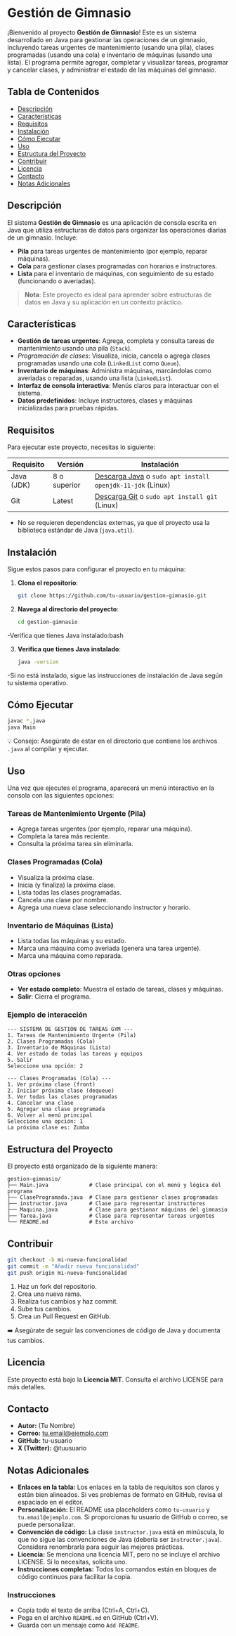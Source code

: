 # Gestión de Gimnasio

¡Bienvenido al proyecto **Gestión de Gimnasio**! Este es un sistema desarrollado en Java para gestionar las operaciones de un gimnasio, incluyendo tareas urgentes de mantenimiento (usando una pila), clases programadas (usando una cola) e inventario de máquinas (usando una lista). El programa permite agregar, completar y visualizar tareas, programar y cancelar clases, y administrar el estado de las máquinas del gimnasio.

## Tabla de Contenidos
- [Descripción](#descripción)
- [Características](#características)
- [Requisitos](#requisitos)
- [Instalación](#instalación)
- [Cómo Ejecutar](#cómo-ejecutar)
- [Uso](#uso)
- [Estructura del Proyecto](#estructura-del-proyecto)
- [Contribuir](#contribuir)
- [Licencia](#licencia)
- [Contacto](#contacto)
- [Notas Adicionales](#notas-adicionales)

## Descripción
El sistema **Gestión de Gimnasio** es una aplicación de consola escrita en Java que utiliza estructuras de datos para organizar las operaciones diarias de un gimnasio. Incluye:
- **Pila** para tareas urgentes de mantenimiento (por ejemplo, reparar máquinas).
- **Cola** para gestionar clases programadas con horarios e instructores.
- **Lista** para el inventario de máquinas, con seguimiento de su estado (funcionando o averiadas).

> **Nota**: Este proyecto es ideal para aprender sobre estructuras de datos en Java y su aplicación en un contexto práctico.

## Características
- **Gestión de tareas urgentes**: Agrega, completa y consulta tareas de mantenimiento usando una pila (`Stack`).
- *Programación de clases*: Visualiza, inicia, cancela o agrega clases programadas usando una cola (`LinkedList` como `Queue`).
- **Inventario de máquinas**: Administra máquinas, marcándolas como averiadas o reparadas, usando una lista (`LinkedList`).
- **Interfaz de consola interactiva**: Menús claros para interactuar con el sistema.
- **Datos predefinidos**: Incluye instructores, clases y máquinas inicializadas para pruebas rápidas.

## Requisitos
Para ejecutar este proyecto, necesitas lo siguiente:

| Requisito  | Versión      | Instalación                                                                 |
|------------|--------------|-----------------------------------------------------------------------------|
| Java (JDK) | 8 o superior | [Descarga Java](https://www.oracle.com/java/technologies/javase-downloads.html) o `sudo apt install openjdk-11-jdk` (Linux) |
| Git        | Latest       | [Descarga Git](https://git-scm.com/downloads) o `sudo apt install git` (Linux) |

- No se requieren dependencias externas, ya que el proyecto usa la biblioteca estándar de Java (`java.util`).

## Instalación
Sigue estos pasos para configurar el proyecto en tu máquina:

1. **Clona el repositorio**:
   ```bash
   git clone https://github.com/tu-usuario/gestion-gimnasio.git
   
2. **Navega al directorio del proyecto**:
   ```bash
   cd gestion-gimnasio

-Verifica que tienes Java instalado:bash

3. **Verifica que tienes Java instalado**:
   ```bash
   java -version
-Si no está instalado, sigue las instrucciones de instalación de Java según tu sistema operativo.

## Cómo Ejecutar
```bash
javac *.java
java Main
```

💡 Consejo: Asegúrate de estar en el directorio que contiene los archivos `.java` al compilar y ejecutar.

## Uso
Una vez que ejecutes el programa, aparecerá un menú interactivo en la consola con las siguientes opciones:

### Tareas de Mantenimiento Urgente (Pila)
- Agrega tareas urgentes (por ejemplo, reparar una máquina).
- Completa la tarea más reciente.
- Consulta la próxima tarea sin eliminarla.

### Clases Programadas (Cola)
- Visualiza la próxima clase.
- Inicia (y finaliza) la próxima clase.
- Lista todas las clases programadas.
- Cancela una clase por nombre.
- Agrega una nueva clase seleccionando instructor y horario.

### Inventario de Máquinas (Lista)
- Lista todas las máquinas y su estado.
- Marca una máquina como averiada (genera una tarea urgente).
- Marca una máquina como reparada.

### Otras opciones
- **Ver estado completo**: Muestra el estado de tareas, clases y máquinas.
- **Salir**: Cierra el programa.

### Ejemplo de interacción
```
--- SISTEMA DE GESTIÓN DE TAREAS GYM ---
1. Tareas de Mantenimiento Urgente (Pila)
2. Clases Programadas (Cola)
3. Inventario de Máquinas (Lista)
4. Ver estado de todas las tareas y equipos
5. Salir
Seleccione una opción: 2

--- Clases Programadas (Cola) ---
1. Ver próxima clase (front)
2. Iniciar próxima clase (dequeue)
3. Ver todas las clases programadas
4. Cancelar una clase
5. Agregar una clase programada
6. Volver al menú principal
Seleccione una opción: 1
La próxima clase es: Zumba
```

## Estructura del Proyecto
El proyecto está organizado de la siguiente manera:
```
gestion-gimnasio/
├── Main.java             # Clase principal con el menú y lógica del programa
├── ClaseProgramada.java  # Clase para gestionar clases programadas
├── instructor.java       # Clase para representar instructores
├── Maquina.java          # Clase para gestionar máquinas del gimnasio
├── Tarea.java            # Clase para representar tareas urgentes
└── README.md             # Este archivo
```

## Contribuir
```bash
git checkout -b mi-nueva-funcionalidad
git commit -m "Añadir nueva funcionalidad"
git push origin mi-nueva-funcionalidad
```
1. Haz un fork del repositorio.  
2. Crea una nueva rama.  
3. Realiza tus cambios y haz commit.  
4. Sube tus cambios.  
5. Crea un Pull Request en GitHub.  

➡️ Asegúrate de seguir las convenciones de código de Java y documenta tus cambios.

## Licencia
Este proyecto está bajo la **Licencia MIT**. Consulta el archivo LICENSE para más detalles.

## Contacto
- **Autor:** (Tu Nombre)  
- **Correo:** tu.email@ejemplo.com  
- **GitHub:** tu-usuario  
- **X (Twitter):** @tuusuario  

## Notas Adicionales
- **Enlaces en la tabla:** Los enlaces en la tabla de requisitos son claros y están bien alineados. Si ves problemas de formato en GitHub, revisa el espaciado en el editor.  
- **Personalización:** El README usa placeholders como `tu-usuario` y `tu.email@ejemplo.com`. Si proporcionas tu usuario de GitHub o correo, se puede personalizar.  
- **Convención de código:** La clase `instructor.java` está en minúscula, lo que no sigue las convenciones de Java (debería ser `Instructor.java`). Considera renombrarla para seguir las mejores prácticas.  
- **Licencia:** Se menciona una licencia MIT, pero no se incluye el archivo LICENSE. Si lo necesitas, solicita uno.  
- **Instrucciones completas:** Todos los comandos están en bloques de código continuos para facilitar la copia.  

### Instrucciones
- Copia todo el texto de arriba (Ctrl+A, Ctrl+C).  
- Pega en el archivo `README.md` en GitHub (Ctrl+V).  
- Guarda con un mensaje como `Add README`.  







